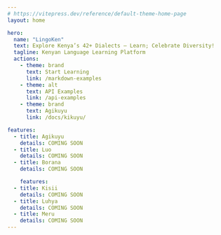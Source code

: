 ```yaml
---
# https://vitepress.dev/reference/default-theme-home-page
layout: home

hero:
  name: "LingoKen"
  text: Explore Kenya’s 42+ Dialects — Learn; Celebrate Diversity!
  tagline: Kenyan Language Learning Platform
  actions:
    - theme: brand
      text: Start Learning
      link: /markdown-examples
    - theme: alt
      text: API Examples
      link: /api-examples
    - theme: brand
      text: Agikuyu
      link: /docs/kikuyu/

features:
  - title: Agikuyu
    details: COMING SOON
  - title: Luo
    details: COMING SOON
  - title: Borana
    details: COMING SOON

    features:
  - title: Kisii
    details: COMING SOON
  - title: Luhya
    details: COMING SOON
  - title: Meru
    details: COMING SOON
---
```


